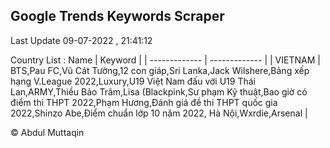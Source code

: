

## Google Trends Keywords Scraper 
 
Last Update 09-07-2022 , 21:41:12

Country List :
 Name  | Keyword |
| ------------- | ------------- |
| VIETNAM | BTS,Pau FC,Vũ Cát Tường,12 con giáp,Sri Lanka,Jack Wilshere,Bảng xếp hạng V.League 2022,Luxury,U19 Việt Nam đấu với U19 Thái Lan,ARMY,Thiều Bảo Trâm,Lisa (Blackpink,Sư phạm Kỹ thuật,Bao giờ có điểm thi THPT 2022,Phạm Hương,Đánh giá đề thi THPT quốc gia 2022,Shinzo Abe,Điểm chuẩn lớp 10 năm 2022, Hà Nội,Wxrdie,Arsenal |



© Abdul Muttaqin 

